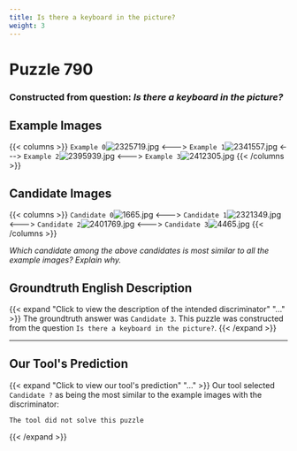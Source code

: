 ```yaml
---
title: Is there a keyboard in the picture?
weight: 3
---
```


# Puzzle 790
### Constructed from question: _Is there a keyboard in the picture?_


## Example Images
{{< columns >}}
`Example 0`![2325719.jpg](/gqa_images/2325719.jpg)
<--->
`Example 1`![2341557.jpg](/gqa_images/2341557.jpg)
<--->
`Example 2`![2395939.jpg](/gqa_images/2395939.jpg)
<--->
`Example 3`![2412305.jpg](/gqa_images/2412305.jpg)
{{< /columns >}}

## Candidate Images
{{< columns >}}
`Candidate 0`![1665.jpg](/gqa_images/1665.jpg)
<--->
`Candidate 1`![2321349.jpg](/gqa_images/2321349.jpg)
<--->
`Candidate 2`![2401769.jpg](/gqa_images/2401769.jpg)
<--->
`Candidate 3`![4465.jpg](/gqa_images/4465.jpg)
{{< /columns >}}

*Which candidate among the above candidates is most similar to all the example images? Explain why.*

## Groundtruth English Description

{{< expand "Click to view the description of the intended discriminator" "..." >}}
The groundtruth answer was `Candidate 3`. This puzzle was constructed from the question `Is there a keyboard in the picture?`.
{{< /expand >}}

---

## Our Tool's Prediction

{{< expand "Click to view our tool's prediction" "..." >}}
Our tool selected `Candidate ?` as being the most similar to the example images with the discriminator:
```plaintext
The tool did not solve this puzzle
```
{{< /expand >}}
